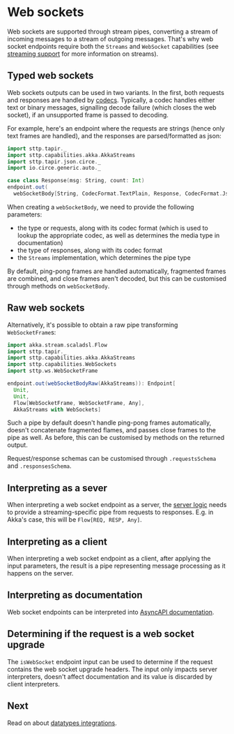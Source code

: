 # Web sockets

Web sockets are supported through stream pipes, converting a stream of incoming messages to a stream of outgoing
messages. That's why web socket endpoints require both the `Streams` and `WebSocket` capabilities (see
[streaming support](streaming.md) for more information on streams).

## Typed web sockets

Web sockets outputs can be used in two variants. In the first, both requests and responses are handled by 
[codecs](codecs.md). Typically, a codec handles either text or binary messages, signalling decode failure (which
closes the web socket), if an unsupported frame is passed to decoding.

For example, here's an endpoint where the requests are strings (hence only text frames are handled), and the responses
are parsed/formatted as json:

```scala mdoc:silent
import sttp.tapir._
import sttp.capabilities.akka.AkkaStreams
import sttp.tapir.json.circe._
import io.circe.generic.auto._

case class Response(msg: String, count: Int)
endpoint.out(
  webSocketBody[String, CodecFormat.TextPlain, Response, CodecFormat.Json](AkkaStreams))
```

When creating a `webSocketBody`, we need to provide the following parameters:
* the type or requests, along with its codec format (which is used to lookup the appropriate codec, as well as 
  determines the media type in documentation)
* the type of responses, along with its codec format
* the `Streams` implementation, which determines the pipe type

By default, ping-pong frames are handled automatically, fragmented frames are combined, and close frames aren't
decoded, but this can be customised through methods on `webSocketBody`.

## Raw web sockets

Alternatively, it's possible to obtain a raw pipe transforming `WebSocketFrame`s: 

```scala mdoc:silent
import akka.stream.scaladsl.Flow
import sttp.tapir._
import sttp.capabilities.akka.AkkaStreams
import sttp.capabilities.WebSockets
import sttp.ws.WebSocketFrame

endpoint.out(webSocketBodyRaw(AkkaStreams)): Endpoint[
  Unit, 
  Unit, 
  Flow[WebSocketFrame, WebSocketFrame, Any], 
  AkkaStreams with WebSockets]
```

Such a pipe by default doesn't handle ping-pong frames automatically, doesn't concatenate fragmented flames, and
passes close frames to the pipe as well. As before, this can be customised by methods on the returned output.

Request/response schemas can be customised through `.requestsSchema` and `.responsesSchema`.

## Interpreting as a sever

When interpreting a web socket endpoint as a server, the [server logic](../server/logic.md) needs to provide a
streaming-specific pipe from requests to responses. E.g. in Akka's case, this will be `Flow[REQ, RESP, Any]`.

## Interpreting as a client

When interpreting a web socket endpoint as a client, after applying the input parameters, the result is a pipe
representing message processing as it happens on the server.

## Interpreting as documentation

Web socket endpoints can be interpreted into [AsyncAPI documentation](../docs/asyncapi.md).

## Determining if the request is a web socket upgrade

The `isWebSocket` endpoint input can be used to determine if the request contains the web socket upgrade headers.
The input only impacts server interpreters, doesn't affect documentation and its value is discarded by client
interpreters. 

## Next

Read on about [datatypes integrations](integrations.md).